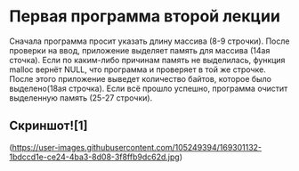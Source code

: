 # Первая программа второй лекции
Сначала программа просит указать длину массива (8-9 строчки). После проверки на ввод, приложение выделяет память для массива (14ая сточка). Если по каким-либо причинам память не выделилась, функция malloc вернёт NULL, что программа и проверяет в той же строчке. После этого приложение выведет количество байтов, которое было выделено(18ая строчка). Если всё прошло успешно, программа очистит выделенную память (25-27 строчки).
## Скриншот![1]
(https://user-images.githubusercontent.com/105249394/169301132-1bdccd1e-ce24-4ba3-8d08-3f8ffb9dc62d.jpg)
